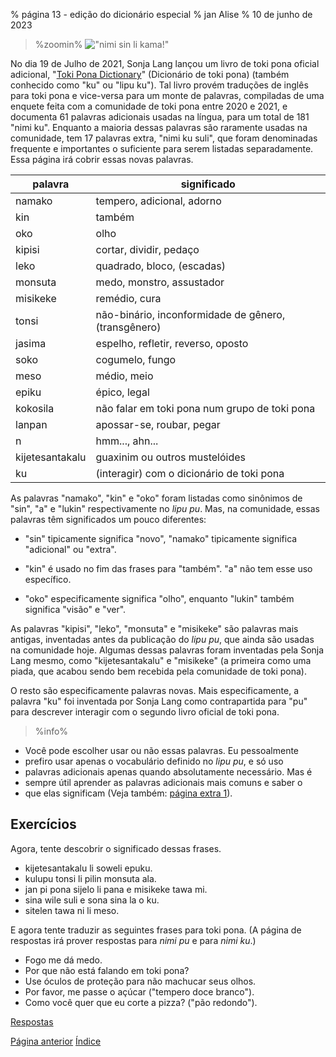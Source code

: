 % página 13 - edição do dicionário especial
% jan Alise
% 10 de junho de 2023 

<!-- The title of this page is a reference to Capcom's "Street Fighter" series
and specifically the game "Street Fighter II", which has received several
different improved and updated versions along its lifespan. Specifically, it
references the Sega Genesis / Mega Drive port of SF2 Champion Edition and SF2
Hyper Fighting, "Street Fighter II: Special Champion Edition". Translators: feel
free to replace that reference with something else if you want, as long as it's
appropriate for all audiences. -->

<style>
.zoomin {
	text-align: center;
}
.zoomin img {
	width: 320px;
	image-rendering:crisp-edges;
	image-rendering: pixelated;
};
</style>

> %zoomin%
> !["nimi sin li kama!"](/nimi_sin_li_kama.gif)
> 

No dia 19 de Julho de 2021, Sonja Lang lançou um livro de toki pona oficial
adicional, "[Toki Pona Dictionary](https://www.amazon.com/dp/0978292367)"
(Dicionário de toki pona) (também conhecido como "ku" ou "lipu ku"). Tal
livro provém traduções de inglês para toki pona e vice-versa para um monte
de palavras, compiladas de uma enquete feita com a comunidade de toki pona
entre 2020 e 2021, e documenta 61 palavras adicionais usadas na língua, para
um total de 181 "nimi ku". Enquanto a maioria dessas palavras são raramente
usadas na comunidade, tem 17 palavras extra, "nimi ku suli", que foram
denominadas frequente e importantes o suficiente para serem listadas
separadamente. Essa página irá cobrir essas novas palavras.

| palavra         | significado                                          |
|-----------------|------------------------------------------------------|
| namako          | tempero, adicional, adorno                           | 
| kin             | também                                               |
| oko             | olho                                                 |
| kipisi          | cortar, dividir, pedaço                              |
| leko            | quadrado, bloco, (escadas)                           |
| monsuta         | medo, monstro, assustador                            |
| misikeke        | remédio, cura                                        |
| tonsi           | não-binário, inconformidade de gênero, (transgênero) |
| jasima          | espelho, refletir, reverso, oposto                   |
| soko            | cogumelo, fungo                                      | 
| meso            | médio, meio                                          | 
| epiku           | épico, legal                                         |
| kokosila        | não falar em toki pona num grupo de toki pona        | 
| lanpan          | apossar-se, roubar, pegar                            | 
| n               | hmm..., ahn...                                       | 
| kijetesantakalu | guaxinim ou outros mustelóides                       |
| ku              | (interagir) com o dicionário de toki pona            |

As palavras "namako", "kin" e "oko" foram listadas como sinônimos de "sin",
"a" e "lukin" respectivamente no _lipu pu_. Mas, na comunidade, essas palavras
têm significados um pouco diferentes:

* "sin" tipicamente significa "novo", "namako" tipicamente significa
"adicional" ou "extra".

* "kin" é usado no fim das frases para "também". "a" não tem esse
uso específico.

* "oko" especificamente significa "olho", enquanto "lukin" também
significa "visão" e "ver".

As palavras "kipisi", "leko", "monsuta" e "misikeke" são palavras
mais antigas, inventadas antes da publicação do _lipu pu_, que
ainda são usadas na comunidade hoje. Algumas dessas palavras foram
inventadas pela Sonja Lang mesmo, como "kijetesantakalu" e "misikeke"
(a primeira como uma piada, que acabou sendo bem recebida pela
comunidade de toki pona).

O resto são especificamente palavras novas. Mais especificamente,
a palavra "ku" foi inventada por Sonja Lang como contrapartida para
"pu" para descrever interagir com o segundo livro oficial de toki
pona.

> %info%
* Você pode escolher usar ou não essas palavras. Eu pessoalmente
* prefiro usar apenas o vocabulário definido no _lipu pu_, e só uso
* palavras adicionais apenas quando absolutamente necessário. Mas é
* sempre útil aprender as palavras adicionais mais comuns e saber o
* que elas significam (Veja também: [página extra 1](pt_x1.html)).

## Exercícios

Agora, tente descobrir o significado dessas frases.

* kijetesantakalu li soweli epuku.
* kulupu tonsi li pilin monsuta ala.
* jan pi pona sijelo li pana e misikeke tawa mi.
* sina wile suli e sona sina la o ku.
* sitelen tawa ni li meso.

E agora tente traduzir as seguintes frases para toki pona. (A página
de respostas irá prover respostas para _nimi pu_ e para _nimi ku_.)

* Fogo me dá medo.
* Por que não está falando em toki pona?
* Use óculos de proteção para não machucar seus olhos.
* Por favor, me passe o açúcar ("tempero doce branco").
* Como você quer que eu corte a pizza? ("pão redondo").

[Respostas](pt_answers.html#p13)

[Página anterior](pt_12.html) [Índice](pt_index.html)

